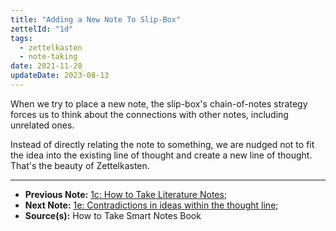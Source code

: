 ```yaml
---
title: "Adding a New Note To Slip-Box"
zettelId: "1d"
tags:
  - zettelkasten
  - note-taking
date: 2021-11-28
updateDate: 2023-08-13
---
```


When we try to place a new note, the slip-box's chain-of-notes strategy forces us to think about the connections with other notes, including unrelated ones.

Instead of directly relating the note to something, we are nudged not to fit the idea into the existing line of thought and create a new line of thought. That's the beauty of Zettelkasten.

---

- **Previous Note:** [1c: How to Take Literature Notes](/notes/1c/);
- **Next Note:** [1e: Contradictions in ideas within the thought line](/notes/1e/);
- **Source(s):** How to Take Smart Notes Book
